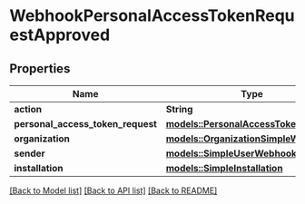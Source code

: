 # WebhookPersonalAccessTokenRequestApproved

## Properties

Name | Type | Description | Notes
------------ | ------------- | ------------- | -------------
**action** | **String** |  | 
**personal_access_token_request** | [**models::PersonalAccessTokenRequest**](personal-access-token-request.md) |  | 
**organization** | [**models::OrganizationSimpleWebhooks**](organization-simple-webhooks.md) |  | 
**sender** | [**models::SimpleUserWebhooks**](simple-user-webhooks.md) |  | 
**installation** | [**models::SimpleInstallation**](simple-installation.md) |  | 

[[Back to Model list]](../README.md#documentation-for-models) [[Back to API list]](../README.md#documentation-for-api-endpoints) [[Back to README]](../README.md)


